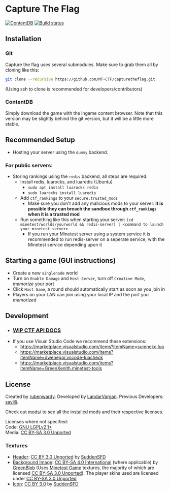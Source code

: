 # Capture The Flag

[![ContentDB](https://content.minetest.net/packages/rubenwardy/capturetheflag/shields/downloads/)](https://content.minetest.net/packages/rubenwardy/capturetheflag/)  [![Build status](https://github.com/MT-CTF/capturetheflag/workflows/build/badge.svg)](https://github.com/MT-CTF/capturetheflag/actions)


## Installation

### Git

Capture the flag uses several submodules. Make sure to grab them all by cloning like this:

```sh
git clone --recursive https://github.com/MT-CTF/capturetheflag.git
```
(Using ssh to clone is recommended for developers/contributors)

### ContentDB

Simply download the game with the ingame content browser.
Note that this version may be slightly behind the git version, but it will be a little more stable.

## Recommended Setup

* Hosting your server using the `dummy` backend.

### For public servers:
* Storing rankings using the `redis` backend, all steps are required:
  * Install redis, luarocks, and luaredis (Ubuntu)
    * `sudo apt install luarocks redis`
    * `sudo luarocks install luaredis`
  * Add `ctf_rankings` to your `secure.trusted_mods`
	* Make sure you don't add any malicious mods to your server. **It is possible they can breach the sandbox through `ctf_rankings` when it is a trusted mod**
  * Run something like this when starting your server: `(cd minetest/worlds/yourworld && redis-server) | <command to launch your minetest server>`
    * If you run your Minetest server using a system service it is recommended to run redis-server on a seperate service, with the Minetest service depending upon it

## Starting a game (GUI instructions)
* Create a new `singlenode` world
* Turn on `Enable Damage` and `Host Server`, turn off `Creative Mode`, *memorize* your port
* Click `Host Game`, a round should automatically start as soon as you join in
* Players on your LAN can join using your local IP and the port you *memorize*d

## Development

* ### [WIP CTF API DOCS](docs/ctf-api.md)
* If you use Visual Studio Code we recommend these extensions:
  * https://marketplace.visualstudio.com/items?itemName=sumneko.lua
  * https://marketplace.visualstudio.com/items?itemName=dwenegar.vscode-luacheck
  * https://marketplace.visualstudio.com/items?itemName=GreenXenith.minetest-tools

## License

Created by [rubenwardy](https://rubenwardy.com/).
Developed by [LandarVargan](https://github.com/LoneWolfHT).
Previous Developers: [savilli](https://github.com/savilli).

Check out [mods/](mods/) to see all the installed mods and their respective licenses.

Licenses where not specified:\
Code: [GNU LGPLv2.1+](https://www.gnu.org/licenses/old-licenses/lgpl-2.1.html)\
Media: [CC BY-SA 3.0 Unported](https://creativecommons.org/licenses/by-sa/3.0/)

### Textures

* [Header](menu/header.png): [CC BY 3.0 Unported](https://creativecommons.org/licenses/by/3.0/) by [SuddenSFD](https://github.com/SuddenSFD)
* [Background Image](menu/background.png): [CC BY-SA 4.0 International](https://creativecommons.org/licenses/by-sa/4.0/) (where applicable) by [GreenBlob](https://github.com/a-blob) (Uses [Minetest Game](https://github.com/minetest/minetest_game) textures, the majority of which are licensed [CC BY-SA 3.0 Unported](https://creativecommons.org/licenses/by-sa/3.0/)). The player skins used are licensed under [CC BY-SA 3.0 Unported](https://creativecommons.org/licenses/by-sa/3.0/)
* [Icon](menu/icon.png): [CC BY 3.0](https://creativecommons.org/licenses/by/3.0/) by [SuddenSFD](https://github.com/SuddenSFD)
